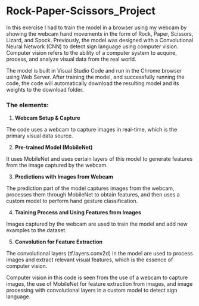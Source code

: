 # Rock-Paper-Scissors_Project

In this exercise I had to train the model in a browser using my webcam by showing the webcam hand movements in the form of Rock, Paper, Scissors, Lizard, and Spock. Previously, the model was designed with a Convolutional Neural Network (CNN) to detect sign language using computer vision. Computer vision refers to the ability of a computer system to acquire, process, and analyze visual data from the real world. 

The model is built in Visual Studio Code and run in the Chrome browser using Web Server.  After training the model, and successfully running the code, the code will automatically download the resulting model and its weights to the download folder.

### The elements:

1. **Webcam Setup & Capture**

The code uses a webcam to capture images in real-time, which is the primary visual data source.

2. **Pre-trained Model (MobileNet)**

It uses MobileNet and uses certain layers of this model to generate features from the image captured by the webcam.

3. **Predictions with Images from Webcam**

The prediction part of the model captures images from the webcam, processes them through MobileNet to obtain features, and then uses a custom model to perform hand gesture classification.

4. **Training Process and Using Features from Images**

Images captured by the webcam are used to train the model and add new examples to the dataset.

5. **Convolution for Feature Extraction**

The convolutional layers (tf.layers.conv2d) in the model are used to process images and extract relevant visual features, which is the essence of computer vision.

Computer vision in this code is seen from the use of a webcam to capture images, the use of MobileNet for feature extraction from images, and image processing with convolutional layers in a custom model to detect sign language.
